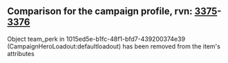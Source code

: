 ## Comparison for the campaign profile, rvn: [3375](https://github.com/PRO100KatYT/FortniteProfileRevisions/tree/main/profiles/campaign/3375%20campaign.json)-[3376](https://github.com/PRO100KatYT/FortniteProfileRevisions/tree/main/profiles/campaign/3376%20campaign.json)

Object team_perk in 1015ed5e-b1fc-48f1-bfd7-439200374e39 (CampaignHeroLoadout:defaultloadout) has been removed from the item's attributes
<br><br>
